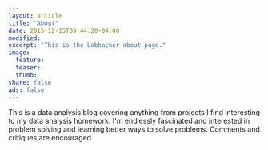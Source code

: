 ```yaml
---
layout: article
title: "About"
date: 2015-12-15T09:44:20-04:00
modified:
excerpt: "This is the Labhacker about page."
image:
  feature:
  teaser:
  thumb:
share: false
ads: false
---
```


This is a data analysis blog covering anything from projects I find interesting
to my data analysis homework.  I'm endlessly fascinated and interested in problem
solving and learning better ways to solve problems.  Comments and critiques
are encouraged.
